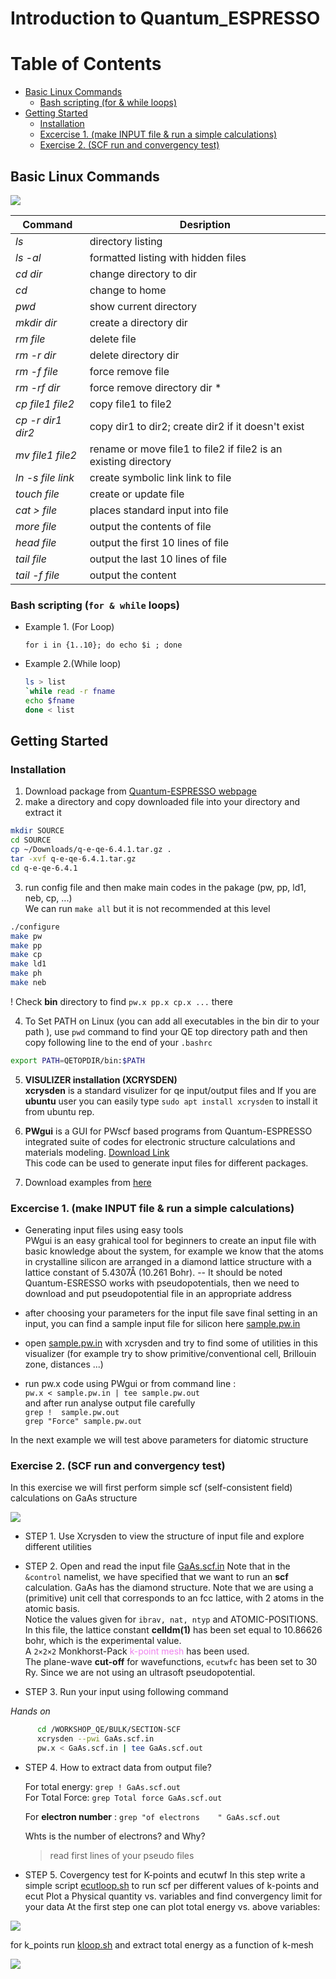 
# Introduction to Quantum_ESPRESSO

Table of Contents
=================

* [Basic Linux Commands](#basic-linux-commands)
   * [Bash scripting (for &amp; while  loops)](#bash-scripting-for--while--loops)
* [Getting Started](#getting-started)
   * [Installation](#installation)
   * [Excercise 1. (make INPUT file &amp; run a simple calculations)](#excercise-1-make-input-file--run-a-simple-calculations)
   * [Exercise 2. (SCF run and convergency test)](#exercise-2-scf-run-and-convergency-test)








## Basic Linux Commands
![](Figures/linuxlogo.png)



|Command            |  Desription                        |
|-------------------|-----------------------------------------------------------------------------------------------------|
| *ls*              | directory listing                                                                                   |
| *ls -al*          | formatted listing with hidden files                                                                 |
| *cd dir*          | change directory to dir                                                                             |
| *cd*              | change to home                                                                                      |
| *pwd*             | show current directory                                                                              |
| *mkdir dir*       | create a directory dir                                                                              |
| *rm file*         | delete file                                                                                         |
| *rm -r dir*       | delete directory dir                                                                                |
| *rm -f file*      | force remove file                                                                                   |
| *rm -rf dir*      | force remove directory dir *                                                                        |
| *cp file1 file2*  | copy file1 to file2                                                                                 |
| *cp -r dir1 dir2* | copy dir1 to dir2; create dir2 if it  doesn't exist                                                 |
| *mv file1 file2*  | rename or move file1 to file2 if file2 is an existing directory  |
| *ln -s file link* | create symbolic link link to file                                                                   |
| *touch file*      | create or update file                                                                               |
| *cat > file*      | places standard input into file                                                                     |
| *more file*       | output the contents of file                                                                         |
| *head file*       | output the first 10 lines of file                                                                   |
| *tail file*       | output the last 10 lines of file                                                                    |
| *tail -f file*    | output the content                                                                 |











###  Bash scripting (`for & while`  loops)

+ Example 1. (For Loop)

    `for i in {1..10}; do echo $i ; done`

+ Example 2.(While loop)
    ```Bash
    ls > list
    `while read -r fname
    echo $fname
    done < list
    ```

## Getting Started
### Installation  

1. Download package from [Quantum-ESPRESSO webpage](https://www.quantum-espresso.org)
2. make a directory and copy downloaded file into your directory and extract it
```bash
mkdir SOURCE
cd SOURCE
cp ~/Downloads/q-e-qe-6.4.1.tar.gz .
tar -xvf q-e-qe-6.4.1.tar.gz
cd q-e-qe-6.4.1
```
3. run config file and then make main codes in the pakage (pw, pp, ld1, neb, cp, ...)  
We can run `make all` but it is not recommended at this level
```bash
./configure
make pw
make pp
make cp
make ld1
make ph
make neb
```
! Check **bin** directory to find `pw.x pp.x cp.x ...` there

4. To Set PATH on Linux (you can add all executables in the bin dir to your path ),  use `pwd` command to find your QE top directory path and then copy following line to the end of your `.bashrc`
```bash
export PATH=QETOPDIR/bin:$PATH
```

5. **VISULIZER installation (XCRYSDEN)**  
__xcrysden__   is a standard visulizer for qe input/output files and If you are **ubuntu** user you can easily type `
sudo apt install xcrysden ` to install it from ubuntu rep.

6. **PWgui**  is a GUI for PWscf based programs from Quantum-ESPRESSO integrated suite of codes for electronic structure calculations and materials modeling. [Download Link](http://www-k3.ijs.si/kokalj/pwgui)  
This code can be used to generate input files for different packages.
7. Download examples from [here](https://github.com/Yavar-Azar/Tutorials/tree/master/QE/INPUTS
)

### Excercise 1. (make INPUT file & run a simple calculations)
- Generating input files using easy tools  
PWgui is an easy grahical tool for beginners to create an input file with basic knowledge about the system, for example we know that the atoms in crystalline silicon are arranged in a diamond lattice structure with a lattice constant of 5.4307Å (10.261 Bohr).
-- It should be noted Quantum-ESRESSO works with pseudopotentials, then we need to download and put pseudopotential file in an appropriate address


- after choosing your parameters for the input file save final setting in an input, you can find a sample input file for silicon here [sample.pw.in](Files/sample.pw.in)

- open [sample.pw.in](Files/sample.pw.in) with xcrysden and try to find some of utilities in this visualizer (for example try to show primitive/conventional cell, Brillouin zone, distances ...)

- run pw.x code using PWgui or from command line :  
`pw.x < sample.pw.in | tee sample.pw.out`  
and after run analyse output file carefully  
`grep !  sample.pw.out`  
`grep "Force" sample.pw.out`

In the next example we will test above parameters for diatomic structure

### Exercise 2. (SCF run and convergency test)

In this exercise we will first perform simple scf (self-consistent field) calculations on GaAs structure


![](Figures/GaAs.png)

+ STEP 1. Use Xcrysden to view the structure of input file and explore different utilities

+ STEP 2. Open and read the input file [GaAs.scf.in](Files/GaAs.scf.in) Note that in the `&control` namelist, we have specified that we want to run an **scf** calculation. GaAs has the diamond structure. Note that we are using a (primitive) unit cell that corresponds to an fcc lattice, with 2 atoms in the atomic basis.       
Notice the values given for `ibrav, nat, ntyp` and ATOMIC-POSITIONS.    In this file, the lattice constant **celldm(1)** has been set equal to 10.86626 bohr, which is the experimental value.  
A `2×2×2` Monkhorst-Pack  <span style="color:violet"> k-point mesh </span> has been used.      
The plane-wave **cut-off** for wavefunctions, `ecutwfc` has been set to 30 Ry. Since we are not using an ultrasoft pseudopotential.   

+ STEP 3. Run your input using following command

*Hands on*

```Bash
      cd /WORKSHOP_QE/BULK/SECTION-SCF
      xcrysden --pwi GaAs.scf.in
      pw.x < GaAs.scf.in | tee GaAs.scf.out
```

+ STEP 4. How to extract data from output file?

   For total energy:  `grep ! GaAs.scf.out`\
   For Total Force:  `grep Total force GaAs.scf.out`

   For **electron number** : `grep "of electrons    " GaAs.scf.out`

   Whts is the number of electrons? and Why?

   > read first lines of your pseudo files


+ STEP 5. Covergency test for K-points and ecutwf
In this step write a simple script [ecutloop.sh](Files/ecutloop.sh) to run scf per different values of k-points and ecut Plot a Physical quantity vs. variables and find convergency limit for your data At the first step one can plot total energy vs. above variables:     

![](Figures/ecut.png)

for k_points run [kloop.sh](Files/Kloop.sh) and extract total energy as a function of k-mesh

![](Figures/kmesh.png)
